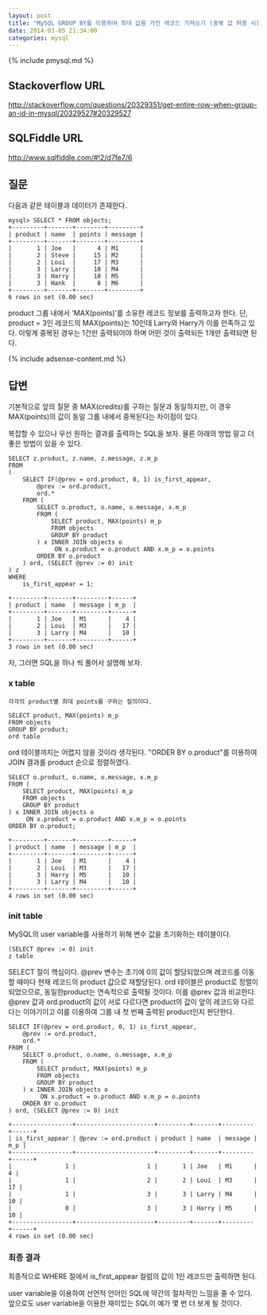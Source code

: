 ```yaml
---
layout: post
title: "MySQL GROUP BY를 이용하여 최대 값을 가진 레코드 가져오기 (중복 값 허용 시)"
date: 2014-03-05 21:34:00
categories: mysql
---
```


{% include pmysql.md %}

## Stackoverflow URL

http://stackoverflow.com/questions/20329351/get-entire-row-when-group-an-id-in-mysql/20329527#20329527

## SQLFiddle URL

http://www.sqlfiddle.com/#!2/d7fe7/6

## 질문

다음과 같은 테이블과 데이터가 존재한다.

    mysql> SELECT * FROM objects;
    +---------+-------+--------+---------+
    | product | name  | points | message |
    +---------+-------+--------+---------+
    |       1 | Joe   |      4 | M1      |
    |       2 | Steve |     15 | M2      |
    |       2 | Loui  |     17 | M3      |
    |       3 | Larry |     10 | M4      |
    |       3 | Harry |     10 | M5      |
    |       3 | Hank  |      8 | M6      |
    +---------+-------+--------+---------+
    6 rows in set (0.00 sec)

product 그룹 내에서 'MAX(points)'를 소유한 레코드 정보를 출력하고자 한다. 단, product = 3인 레코드의 MAX(points)는 10인데 Larry와 Harry가 이를 만족하고 있다. 이렇게 중복된 경우는 1건만 출력되어야 하며 어떤 것이 출력되든 1개만 출력되면 된다.

{% include adsense-content.md %}

## 답변

기본적으로 앞의 질문 중 MAX(credits)를 구하는 질문과 동일하지만, 이 경우 MAX(points)의 값이 동일 그룹 내에서 중복된다는 차이점이 있다.

복잡할 수 있으나 우선 원하는 결과를 출력하는 SQL을 보자. 물론 아래의 방법 말고 더 좋은 방법이 있을 수 있다.

    SELECT z.product, z.name, z.message, z.m_p
    FROM
    (
        SELECT IF(@prev = ord.product, 0, 1) is_first_appear,
            @prev := ord.product,
            ord.*
        FROM (
            SELECT o.product, o.name, o.message, x.m_p
            FROM (
                SELECT product, MAX(points) m_p
                FROM objects
                GROUP BY product
            ) x INNER JOIN objects o
                 ON x.product = o.product AND x.m_p = o.points
            ORDER BY o.product
        ) ord, (SELECT @prev := 0) init
    ) z
    WHERE
        is_first_appear = 1;
     
    +---------+-------+---------+------+
    | product | name  | message | m_p  |
    +---------+-------+---------+------+
    |       1 | Joe   | M1      |    4 |
    |       2 | Loui  | M3      |   17 |
    |       3 | Larry | M4      |   10 |
    +---------+-------+---------+------+
    3 rows in set (0.00 sec)

자, 그러면 SQL을 하나 씩 풀어서 설명해 보자.

### x table

    각각의 product별 최대 points를 구하는 질의이다.

    SELECT product, MAX(points) m_p
    FROM objects
    GROUP BY product;
    ord table

ord 테이블까지는 어렵지 않을 것이라 생각된다. "ORDER BY o.product"를 이용하여 JOIN 결과를 product 순으로 정렬하였다.

    SELECT o.product, o.name, o.message, x.m_p
    FROM (
        SELECT product, MAX(points) m_p
        FROM objects
        GROUP BY product
    ) x INNER JOIN objects o
         ON x.product = o.product AND x.m_p = o.points
    ORDER BY o.product;
     
    +---------+-------+---------+------+
    | product | name  | message | m_p  |
    +---------+-------+---------+------+
    |       1 | Joe   | M1      |    4 |
    |       2 | Loui  | M3      |   17 |
    |       3 | Harry | M5      |   10 |
    |       3 | Larry | M4      |   10 |
    +---------+-------+---------+------+
    4 rows in set (0.00 sec)

### init table

MySQL의 user variable를 사용하기 위해 변수 값을 초기화하는 테이블이다.

    (SELECT @prev := 0) init
    z table

SELECT 절이 핵심이다. @prev 변수는 초기에 0의 값이 할당되었으며 레코드를 이동할 때마다 현재 레코드의 product 값으로 재할당된다. ord 테이블은 product로 정렬이 되었으므로, 동일한product는 연속적으로 출력될 것이다. 이를 @prev 값과 비교한다. @prev 값과 ord.product의 값이 서로 다르다면 product의 값이 앞의 레코드와 다르다는 이야기이고 이를 이용하여 그룹 내 첫 번째 출력된 product인지 판단한다.

    SELECT IF(@prev = ord.product, 0, 1) is_first_appear,
        @prev := ord.product,
        ord.*
    FROM (
        SELECT o.product, o.name, o.message, x.m_p
        FROM (
            SELECT product, MAX(points) m_p
            FROM objects
            GROUP BY product
        ) x INNER JOIN objects o
             ON x.product = o.product AND x.m_p = o.points
        ORDER BY o.product
    ) ord, (SELECT @prev := 0) init
     
    +-----------------+----------------------+---------+-------+---------+------+
    | is_first_appear | @prev := ord.product | product | name  | message | m_p |
    +-----------------+----------------------+---------+-------+---------+------+
    |               1 |                    1 |       1 | Joe   | M1      |    4 |
    |               1 |                    2 |       2 | Loui  | M3      |   17 |
    |               1 |                    3 |       3 | Larry | M4      |   10 |
    |               0 |                    3 |       3 | Harry | M5      |   10 |
    +-----------------+----------------------+---------+-------+---------+------+
    4 rows in set (0.00 sec)

### 최종 결과

최종적으로 WHERE 절에서 is_first_appear 컬럼의 값이 1인 레코드만 출력하면 된다.

user variable을 이용하여 선언적 언어인 SQL에 약간의 절차적인 느낌을 줄 수 있다. 앞으로도 user variable을 이용한 재미있는 SQL이 예가 몇 번 더 보게 될 것이다.

